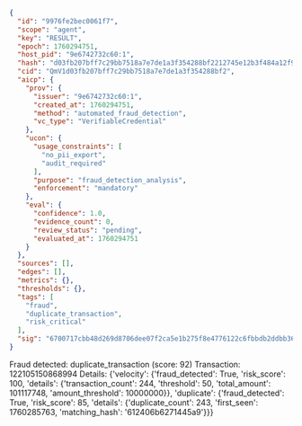 ```json
{
  "id": "9976fe2bec0061f7",
  "scope": "agent",
  "key": "RESULT",
  "epoch": 1760294751,
  "host_pid": "9e6742732c60:1",
  "hash": "d03fb207bff7c29bb7518a7e7de1a3f354288bf2212745e12b3f484a12f928cc",
  "cid": "QmV1d03fb207bff7c29bb7518a7e7de1a3f354288bf2",
  "aicp": {
    "prov": {
      "issuer": "9e6742732c60:1",
      "created_at": 1760294751,
      "method": "automated_fraud_detection",
      "vc_type": "VerifiableCredential"
    },
    "ucon": {
      "usage_constraints": [
        "no_pii_export",
        "audit_required"
      ],
      "purpose": "fraud_detection_analysis",
      "enforcement": "mandatory"
    },
    "eval": {
      "confidence": 1.0,
      "evidence_count": 0,
      "review_status": "pending",
      "evaluated_at": 1760294751
    }
  },
  "sources": [],
  "edges": [],
  "metrics": {},
  "thresholds": {},
  "tags": [
    "fraud",
    "duplicate_transaction",
    "risk_critical"
  ],
  "sig": "6700717cbb48d269d8706dee07f2ca5e1b275f8e4776122c6fbbdb2ddbb36226"
}
```

Fraud detected: duplicate_transaction (score: 92)
Transaction: 122105150868994
Details: {'velocity': {'fraud_detected': True, 'risk_score': 100, 'details': {'transaction_count': 244, 'threshold': 50, 'total_amount': 101117748, 'amount_threshold': 10000000}}, 'duplicate': {'fraud_detected': True, 'risk_score': 85, 'details': {'duplicate_count': 243, 'first_seen': 1760285763, 'matching_hash': '612406b6271445a9'}}}